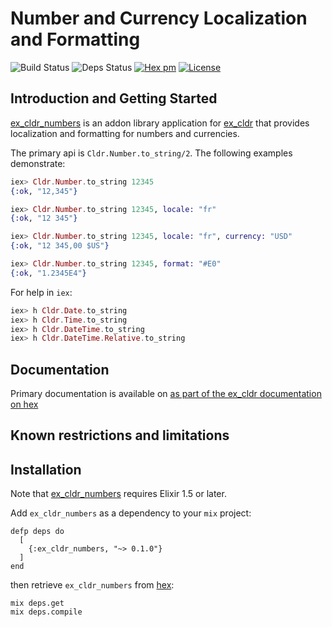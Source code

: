 # Number and Currency Localization and Formatting
![Build Status](http://sweatbox.noexpectations.com.au:8080/buildStatus/icon?job=cldr_numbers)
![Deps Status](https://beta.hexfaktor.org/badge/all/github/kipcole9/cldr_numbers.svg)
[![Hex pm](http://img.shields.io/hexpm/v/ex_cldr_numbers.svg?style=flat)](https://hex.pm/packages/ex_cldr_numbers)
[![License](https://img.shields.io/badge/license-Apache%202-blue.svg)](https://github.com/kipcole9/cldr_numbers/blob/master/LICENSE)

## Introduction and Getting Started

[ex_cldr_numbers](https://hex.pm/packages/ex_cldr_numbers) is an addon library application for [ex_cldr](https://hex.pm/packages/ex_cldr) that provides localization and formatting for numbers and currencies.

The primary api is `Cldr.Number.to_string/2`.  The following examples demonstrate:

```elixir
iex> Cldr.Number.to_string 12345
{:ok, "12,345"}

iex> Cldr.Number.to_string 12345, locale: "fr"
{:ok, "12 345"}

iex> Cldr.Number.to_string 12345, locale: "fr", currency: "USD"
{:ok, "12 345,00 $US"}

iex> Cldr.Number.to_string 12345, format: "#E0"
{:ok, "1.2345E4"}
```

For help in `iex`:

```elixir
iex> h Cldr.Date.to_string
iex> h Cldr.Time.to_string
iex> h Cldr.DateTime.to_string
iex> h Cldr.DateTime.Relative.to_string
```
## Documentation

Primary documentation is available on [as part of the ex_cldr documentation on hex](https://hexdocs.pm/ex_cldr/3_number_formats.html)

## Known restrictions and limitations

## Installation

Note that [ex_cldr_numbers](https://hex.pm/packages/ex_cldr_numbers) requires Elixir 1.5 or later.

Add `ex_cldr_numbers` as a dependency to your `mix` project:

    defp deps do
      [
        {:ex_cldr_numbers, "~> 0.1.0"}
      ]
    end

then retrieve `ex_cldr_numbers` from [hex](https://hex.pm/packages/ex_cldr_numbers):

    mix deps.get
    mix deps.compile
